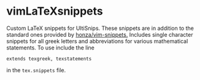 # vimLaTeXsnippets
Custom LaTeX snippets for UltiSnips. These snippets are in addition to the standard ones provided by [honza/vim-snippets.]( https://github.com/honza/vim-snippets) Includes single character snippets for all greek letters and abbreviations for various mathematical statements. 
To use include the line
```
extends texgreek, texstatements
```
in the `tex.snippets` file.
